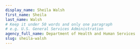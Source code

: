```yaml
---
display_name: Sheila Walsh
first_name: Sheila
last_name: Walsh
# Keep it under 50 words and only one paragraph
# e.g. U.S. General Services Administration
agency_full_name: Department of Health and Human Services
slug: sheila-walsh
---
```

